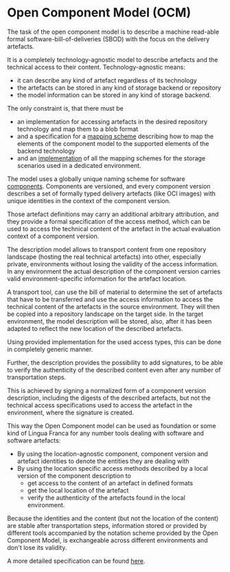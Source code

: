 # Open Component Model (OCM)

The task of the open component model is to describe a machine read-able formal 
software-bill-of-deliveries (SBOD) with the focus on the delivery
artefacts.

It is a completely technology-agnostic model to describe artefacts and
the technical access to their content. Technology-agnostic means:

- it can describe any kind of artefact regardless of its technology
- the artefacts can be stored in any kind of storage backend or repository
- the model information can be stored in any kind of storage backend.

The only constraint is, that there must be
- an implementation for accessing artefacts in the desired repository technology 
  and map them to a blob format
- and a specification for a [mapping scheme](ocm/interoperability.md) describing how
  to map the elements
  of the component model to the supported elements of the backend technology
- and an [implementation](ocm/operations.md) of all the mapping schemes for the
  storage scenarios used in a dedicated environment.

The model uses a globally unique naming scheme for software [components](ocm/model.md#components).
Components are versioned, and every component version describes
a set of formally typed delivery artefacts (like OCI images) with unique 
identities in the context of the component version.

Those artefact definitions may carry an additional arbitrary attribution, and 
they provide a formal specification of the access method, which can be used
to access the technical content of the artefact in the actual evaluation
context of a component version.

The description model allows to transport content from one repository 
landscape (hosting the real technical artefacts) into other, especially private,
environments without losing the validity of the access information. In any
environment the actual description of the component version carries valid
environment-specific information for the artefact location.

A transport tool, can use the bill of material to determine the set of
artefacts that have to be transferred and use the access information to access
the technical content of the artefacts in the source environment. They will then
be copied into a repository landscape on the target side. In the target
environment, the model description will be stored, also, after it has been
adapted to reflect the new location of the described artefacts.

Using provided implementation for the used access types, this can be done 
in completely generic manner.

Further, the description provides the possibility to add signatures, to
be able to verify the authenticity of the described content even after any
number of transportation steps.

This is achieved by signing a normalized form of a component version description,
including the digests of the described artefacts, but not the technical access
specifications used to access the artefact in the environment, where the
signature is  created.

This way the Open Component model can be used as foundation or some kind of
Lingua Franca  for any number tools dealing with software and software artefacts:
- By using the location-agnostic component, component version and artefact
  identities to denote the entities they are dealing with
- By using the location specific access methods described by a local version
  of the component description to
  - get access to the content of an artefact in defined formats
  - get the local location of the artefact
  - verify the authenticity of the artefacts found in the local environment.

Because the identities and the content (but not the location of the content)
are stable after transportation steps, information stored or provided by
different tools accompanied by the notation scheme provided by the Open
Component Model, is exchangeable across different environments and don't lose
its validity.

A more detailed specification can be found [here](ocm/README.md).